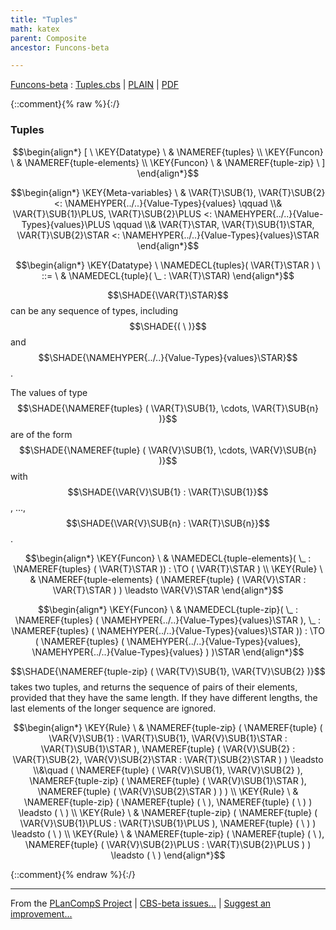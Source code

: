 ```yaml
---
title: "Tuples"
math: katex
parent: Composite
ancestor: Funcons-beta

---
```

[Funcons-beta] : [Tuples.cbs] \| [PLAIN] \| [PDF]

{::comment}{% raw %}{:/}

### Tuples
               


$$\begin{align*}
  [ \
  \KEY{Datatype} \ & \NAMEREF{tuples} \\
  \KEY{Funcon} \ & \NAMEREF{tuple-elements} \\
  \KEY{Funcon} \ & \NAMEREF{tuple-zip}
  \ ]
\end{align*}$$

$$\begin{align*}
  \KEY{Meta-variables} \
  & \VAR{T}\SUB{1}, \VAR{T}\SUB{2} <: \NAMEHYPER{../..}{Value-Types}{values} \qquad \\& \VAR{T}\SUB{1}\PLUS, \VAR{T}\SUB{2}\PLUS <: \NAMEHYPER{../..}{Value-Types}{values}\PLUS \qquad \\& \VAR{T}\STAR, \VAR{T}\SUB{1}\STAR, \VAR{T}\SUB{2}\STAR <: \NAMEHYPER{../..}{Value-Types}{values}\STAR
\end{align*}$$

$$\begin{align*}
  \KEY{Datatype} \ 
  \NAMEDECL{tuples}(
                     \VAR{T}\STAR ) 
  \ ::= \ & \NAMEDECL{tuple}(
                               \_ : \VAR{T}\STAR)
\end{align*}$$


  $$\SHADE{\VAR{T}\STAR}$$ can be any sequence of types, including $$\SHADE{(   \  )}$$ and $$\SHADE{\NAMEHYPER{../..}{Value-Types}{values}\STAR}$$.
  
  The values of type $$\SHADE{\NAMEREF{tuples}
           (  \VAR{T}\SUB{1}, 
                  \cdots, 
                  \VAR{T}\SUB{n} )}$$ are of the form $$\SHADE{\NAMEREF{tuple}
           (  \VAR{V}\SUB{1}, 
                  \cdots, 
                  \VAR{V}\SUB{n} )}$$
  with $$\SHADE{\VAR{V}\SUB{1} : \VAR{T}\SUB{1}}$$, ..., $$\SHADE{\VAR{V}\SUB{n} : \VAR{T}\SUB{n}}$$.


$$\begin{align*}
  \KEY{Funcon} \
  & \NAMEDECL{tuple-elements}(
                       \_ : \NAMEREF{tuples}
                                 (  \VAR{T}\STAR )) 
    :  \TO (  \VAR{T}\STAR ) 
\\
  \KEY{Rule} \
    & \NAMEREF{tuple-elements}
        (  \NAMEREF{tuple}
                (  \VAR{V}\STAR : \VAR{T}\STAR ) ) \leadsto 
        \VAR{V}\STAR
\end{align*}$$

$$\begin{align*}
  \KEY{Funcon} \
  & \NAMEDECL{tuple-zip}(
                       \_ : \NAMEREF{tuples}
                                 (  \NAMEHYPER{../..}{Value-Types}{values}\STAR ), \_ : \NAMEREF{tuples}
                                 (  \NAMEHYPER{../..}{Value-Types}{values}\STAR )) 
    :  \TO (  \NAMEREF{tuples}
                           (  \NAMEHYPER{../..}{Value-Types}{values}, 
                                  \NAMEHYPER{../..}{Value-Types}{values} ) )\STAR 
\end{align*}$$


  $$\SHADE{\NAMEREF{tuple-zip}
           (  \VAR{TV}\SUB{1}, 
                  \VAR{TV}\SUB{2} )}$$ takes two tuples, and returns the sequence of pairs of
  their elements, provided that they have the same length. If they have
  different lengths, the last elements of the longer sequence are ignored.


$$\begin{align*}
  \KEY{Rule} \
    & \NAMEREF{tuple-zip}
        (  \NAMEREF{tuple}
                (  \VAR{V}\SUB{1} : \VAR{T}\SUB{1}, 
                       \VAR{V}\SUB{1}\STAR : \VAR{T}\SUB{1}\STAR ), 
               \NAMEREF{tuple}
                (  \VAR{V}\SUB{2} : \VAR{T}\SUB{2}, 
                       \VAR{V}\SUB{2}\STAR : \VAR{T}\SUB{2}\STAR ) ) \leadsto \\&\quad
        (  \NAMEREF{tuple}
                (  \VAR{V}\SUB{1}, 
                       \VAR{V}\SUB{2} ), 
               \NAMEREF{tuple-zip}
                (  \NAMEREF{tuple}
                        (  \VAR{V}\SUB{1}\STAR ), 
                       \NAMEREF{tuple}
                        (  \VAR{V}\SUB{2}\STAR ) ) )
\\
  \KEY{Rule} \
    & \NAMEREF{tuple-zip}
        (  \NAMEREF{tuple}
                (   \  ), 
               \NAMEREF{tuple}
                (   \  ) ) \leadsto 
        (   \  )
\\
  \KEY{Rule} \
    & \NAMEREF{tuple-zip}
        (  \NAMEREF{tuple}
                (  \VAR{V}\SUB{1}\PLUS : \VAR{T}\SUB{1}\PLUS ), 
               \NAMEREF{tuple}
                (   \  ) ) \leadsto 
        (   \  )
\\
  \KEY{Rule} \
    & \NAMEREF{tuple-zip}
        (  \NAMEREF{tuple}
                (   \  ), 
               \NAMEREF{tuple}
                (  \VAR{V}\SUB{2}\PLUS : \VAR{T}\SUB{2}\PLUS ) ) \leadsto 
        (   \  )
\end{align*}$$


[Funcons-beta]: /CBS-beta/math/Funcons-beta
  "FUNCONS-BETA"
[Unstable-Funcons-beta]: /CBS-beta/math/Unstable-Funcons-beta
  "UNSTABLE-FUNCONS-BETA"
[Languages-beta]: /CBS-beta/math/Languages-beta
  "LANGUAGES-BETA"
[Unstable-Languages-beta]: /CBS-beta/math/Unstable-Languages-beta
  "UNSTABLE-LANGUAGES-BETA"
[CBS-beta]: /CBS-beta
  "CBS-BETA"
[Tuples.cbs]: https://github.com/plancomps/CBS-beta/blob/master/Funcons-beta/Values/Composite/Tuples/Tuples.cbs
  "CBS SOURCE FILE ON GITHUB"
[PLAIN]: /CBS-beta/docs/Funcons-beta/Values/Composite/Tuples
  "CBS SOURCE WEB PAGE"
 [PRETTY]: /CBS-beta/math/Funcons-beta/Values/Composite/Tuples
  "CBS-KATEX WEB PAGE"
[PDF]: /CBS-beta/math/Funcons-beta/Values/Composite/Tuples/Tuples.pdf
  "CBS-LATEX PDF FILE"
[PLanCompS Project]: https://plancomps.github.io
  "PROGRAMMING LANGUAGE COMPONENTS AND SPECIFICATIONS PROJECT HOME PAGE"
{::comment}{% endraw %}{:/}

____
From the [PLanCompS Project] | [CBS-beta issues...] | [Suggest an improvement...]

[CBS-beta issues...]: https://github.com/plancomps/CBS-beta/issues
  "CBS-BETA ISSUE REPORTS ON GITHUB"
[Suggest an improvement...]: mailto:plancomps@gmail.com?Subject=CBS-beta%20-%20comment&Body=Re%3A%20CBS-beta%20specification%20at%20Values/Composite/Tuples/Tuples.cbs%0A%0AComment/Query/Issue/Suggestion%3A%0A%0A%0ASignature%3A%0A
  "GENERATE AN EMAIL TEMPLATE"

